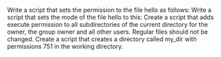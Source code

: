 Write a script that sets the permission to the file hello as follows:
Write a script that sets the mode of the file hello to this:
Create a script that adds execute permission to all subdirectories of the current directory for the owner, the group owner and all other users. Regular files should not be changed.
Create a script that creates a directory called my_dir with permissions 751 in the working directory.
